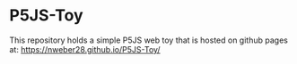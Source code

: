 # P5JS-Toy

This repository holds a simple P5JS web toy that is hosted on github pages at: https://nweber28.github.io/P5JS-Toy/
